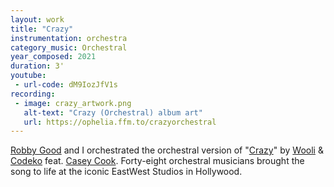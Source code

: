 ```yaml
---
layout: work
title: "Crazy"
instrumentation: orchestra
category_music: Orchestral
year_composed: 2021
duration: 3'
youtube:
 - url-code: dM9IozJfV1s
recording:
 - image: crazy_artwork.png
   alt-text: "Crazy (Orchestral) album art"
   url: https://ophelia.ffm.to/crazyorchestral
---
```


<a href="https://robbygoodmusic.com/" target="_blank">Robby Good</a> and I orchestrated the orchestral version of "<a href="https://ophelia.ffm.to/crazy" target="_blank">Crazy</a>" by <a href="https://woolimusic.com/" target="_blank">Wooli</a> & <a href="https://soundcloud.com/CODEKO" target="_blank">Codeko</a> feat. <a href="https://iamcaseycook.com/
" target="_blank">Casey Cook</a>. Forty-eight orchestral musicians brought the song to life at the iconic EastWest Studios in Hollywood.